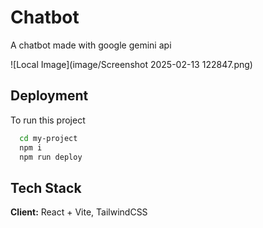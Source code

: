 
# Chatbot

A chatbot made with google gemini api

![Local Image](image/Screenshot 2025-02-13 122847.png)



## Deployment

To run this project

```bash
  cd my-project
  npm i
  npm run deploy
```


## Tech Stack

**Client:** React + Vite, TailwindCSS


